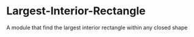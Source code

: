 # Largest-Interior-Rectangle
A module that find the largest interior rectangle within any closed shape
